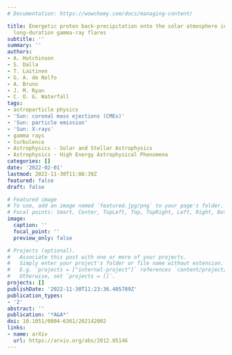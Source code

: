 ```yaml
---
# Documentation: https://wowchemy.com/docs/managing-content/

title: Energetic proton back-precipitation onto the solar atmosphere in relation to
  long-duration gamma-ray flares
subtitle: ''
summary: ''
authors:
- A. Hutchinson
- S. Dalla
- T. Laitinen
- G. A. de Nolfo
- A. Bruno
- J. M. Ryan
- C. O. G. Waterfall
tags:
- astroparticle physics
- 'Sun: coronal mass ejections (CMEs)'
- 'Sun: particle emission'
- 'Sun: X-rays'
- gamma rays
- turbulence
- Astrophysics - Solar and Stellar Astrophysics
- Astrophysics - High Energy Astrophysical Phenomena
categories: []
date: '2022-02-01'
lastmod: 2022-11-30T11:08:39Z
featured: false
draft: false

# Featured image
# To use, add an image named `featured.jpg/png` to your page's folder.
# Focal points: Smart, Center, TopLeft, Top, TopRight, Left, Right, BottomLeft, Bottom, BottomRight.
image:
  caption: ''
  focal_point: ''
  preview_only: false

# Projects (optional).
#   Associate this post with one or more of your projects.
#   Simply enter your project's folder or file name without extension.
#   E.g. `projects = ["internal-project"]` references `content/project/deep-learning/index.md`.
#   Otherwise, set `projects = []`.
projects: []
publishDate: '2022-11-30T11:23:36.405789Z'
publication_types:
- '2'
abstract: ''
publication: '*A&A*'
doi: 10.1051/0004-6361/202142002
links:
- name: arXiv
  url: https://arxiv.org/abs/2012.05146
---
```

